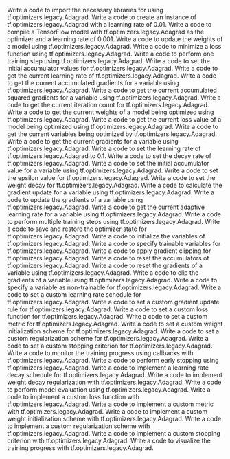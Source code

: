 Write a code to import the necessary libraries for using tf.optimizers.legacy.Adagrad.
Write a code to create an instance of tf.optimizers.legacy.Adagrad with a learning rate of 0.01.
Write a code to compile a TensorFlow model with tf.optimizers.legacy.Adagrad as the optimizer and a learning rate of 0.001.
Write a code to update the weights of a model using tf.optimizers.legacy.Adagrad.
Write a code to minimize a loss function using tf.optimizers.legacy.Adagrad.
Write a code to perform one training step using tf.optimizers.legacy.Adagrad.
Write a code to set the initial accumulator values for tf.optimizers.legacy.Adagrad.
Write a code to get the current learning rate of tf.optimizers.legacy.Adagrad.
Write a code to get the current accumulated gradients for a variable using tf.optimizers.legacy.Adagrad.
Write a code to get the current accumulated squared gradients for a variable using tf.optimizers.legacy.Adagrad.
Write a code to get the current iteration count for tf.optimizers.legacy.Adagrad.
Write a code to get the current weights of a model being optimized using tf.optimizers.legacy.Adagrad.
Write a code to get the current loss value of a model being optimized using tf.optimizers.legacy.Adagrad.
Write a code to get the current variables being optimized by tf.optimizers.legacy.Adagrad.
Write a code to get the current gradients for a variable using tf.optimizers.legacy.Adagrad.
Write a code to set the learning rate of tf.optimizers.legacy.Adagrad to 0.1.
Write a code to set the decay rate of tf.optimizers.legacy.Adagrad.
Write a code to set the initial accumulator value for a variable using tf.optimizers.legacy.Adagrad.
Write a code to set the epsilon value for tf.optimizers.legacy.Adagrad.
Write a code to set the weight decay for tf.optimizers.legacy.Adagrad.
Write a code to calculate the gradient update for a variable using tf.optimizers.legacy.Adagrad.
Write a code to update the gradients of a variable using tf.optimizers.legacy.Adagrad.
Write a code to get the current adaptive learning rate for a variable using tf.optimizers.legacy.Adagrad.
Write a code to perform multiple training steps using tf.optimizers.legacy.Adagrad.
Write a code to save and restore the optimizer state for tf.optimizers.legacy.Adagrad.
Write a code to initialize the variables of tf.optimizers.legacy.Adagrad.
Write a code to specify trainable variables for tf.optimizers.legacy.Adagrad.
Write a code to apply gradient clipping for tf.optimizers.legacy.Adagrad.
Write a code to reset the accumulators of tf.optimizers.legacy.Adagrad.
Write a code to reset the gradients of a variable using tf.optimizers.legacy.Adagrad.
Write a code to clip the gradients of a variable using tf.optimizers.legacy.Adagrad.
Write a code to specify a variable as non-trainable for tf.optimizers.legacy.Adagrad.
Write a code to set a custom learning rate schedule for tf.optimizers.legacy.Adagrad.
Write a code to set a custom gradient update rule for tf.optimizers.legacy.Adagrad.
Write a code to set a custom loss function for tf.optimizers.legacy.Adagrad.
Write a code to set a custom metric for tf.optimizers.legacy.Adagrad.
Write a code to set a custom weight initialization scheme for tf.optimizers.legacy.Adagrad.
Write a code to set a custom regularization scheme for tf.optimizers.legacy.Adagrad.
Write a code to set a custom stopping criterion for tf.optimizers.legacy.Adagrad.
Write a code to monitor the training progress using callbacks with tf.optimizers.legacy.Adagrad.
Write a code to perform early stopping using tf.optimizers.legacy.Adagrad.
Write a code to implement a learning rate decay schedule for tf.optimizers.legacy.Adagrad.
Write a code to implement weight decay regularization with tf.optimizers.legacy.Adagrad.
Write a code to perform model evaluation using tf.optimizers.legacy.Adagrad.
Write a code to implement a custom loss function with tf.optimizers.legacy.Adagrad.
Write a code to implement a custom metric with tf.optimizers.legacy.Adagrad.
Write a code to implement a custom weight initialization scheme with tf.optimizers.legacy.Adagrad.
Write a code to implement a custom regularization scheme with tf.optimizers.legacy.Adagrad.
Write a code to implement a custom stopping criterion with tf.optimizers.legacy.Adagrad.
Write a code to visualize the training progress with tf.optimizers.legacy.Adagrad.